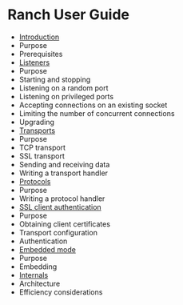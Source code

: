 Ranch User Guide
================

 *  [Introduction](introduction.md)
   *  Purpose
   *  Prerequisites
 *  [Listeners](listeners.md)
   *  Purpose
   *  Starting and stopping
   *  Listening on a random port
   *  Listening on privileged ports
   *  Accepting connections on an existing socket
   *  Limiting the number of concurrent connections
   *  Upgrading
 *  [Transports](transports.md)
   *  Purpose
   *  TCP transport
   *  SSL transport
   *  Sending and receiving data
   *  Writing a transport handler
 *  [Protocols](protocols.md)
   *  Purpose
   *  Writing a protocol handler
 *  [SSL client authentication](ssl_auth.md)
   *  Purpose
   *  Obtaining client certificates
   *  Transport configuration
   *  Authentication
 *  [Embedded mode](embedded.md)
   *  Purpose
   *  Embedding
 *  [Internals](internals.md)
   *  Architecture
   *  Efficiency considerations
